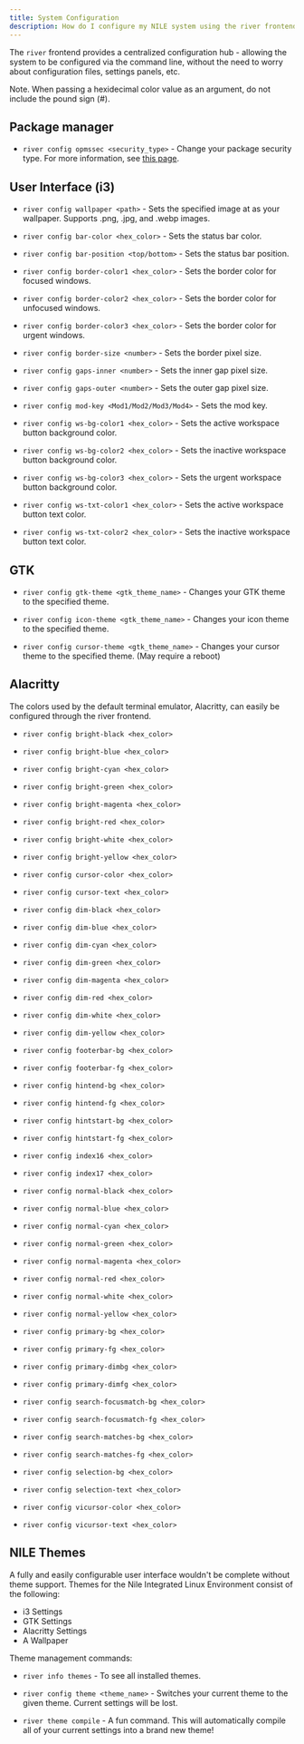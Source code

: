 ```yaml
---
title: System Configuration
description: How do I configure my NILE system using the river frontend?
---
```


The `river` frontend provides a centralized configuration hub - allowing the system to be configured via the command line, without the need to worry about configuration files, settings panels, etc.

Note. When passing a hexidecimal color value as an argument, do not include the pound sign (#).


## Package manager

- `river config opmssec <security_type>` - Change your package security type. For more information, see [this page](https://the-duat.github.io/overview/package-manager/).


## User Interface (i3)

- `river config wallpaper <path>` - Sets the specified image at <path> as your wallpaper. Supports .png, .jpg, and .webp images.


- `river config bar-color <hex_color>` - Sets the status bar color.

- `river config bar-position <top/bottom>` - Sets the status bar position.


- `river config border-color1 <hex_color>` - Sets the border color for focused windows.

- `river config border-color2 <hex_color>` - Sets the border color for unfocused windows.

- `river config border-color3 <hex_color>` - Sets the border color for urgent windows.

- `river config border-size <number>` - Sets the border pixel size.


- `river config gaps-inner <number>` - Sets the inner gap pixel size.

- `river config gaps-outer <number>` - Sets the outer gap pixel size.


- `river config mod-key <Mod1/Mod2/Mod3/Mod4>` - Sets the mod key.


- `river config ws-bg-color1 <hex_color>` - Sets the active workspace button background color.

- `river config ws-bg-color2 <hex_color>` - Sets the inactive workspace button background color.

- `river config ws-bg-color3 <hex_color>` - Sets the urgent workspace button background color.

- `river config ws-txt-color1 <hex_color>` - Sets the active workspace button text color.

- `river config ws-txt-color2 <hex_color>` - Sets the inactive workspace button text color.


## GTK

- `river config gtk-theme <gtk_theme_name>` - Changes your GTK theme to the specified theme.

- `river config icon-theme <gtk_theme_name>` - Changes your icon theme to the specified theme.

- `river config cursor-theme <gtk_theme_name>` - Changes your cursor theme to the specified theme. (May require a reboot)


## Alacritty

The colors used by the default terminal emulator, Alacritty, can easily be configured through the river frontend.

- `river config bright-black <hex_color>`
- `river config bright-blue <hex_color>`
- `river config bright-cyan <hex_color>`
- `river config bright-green <hex_color>`
- `river config bright-magenta <hex_color>`
- `river config bright-red <hex_color>`
- `river config bright-white <hex_color>`
- `river config bright-yellow <hex_color>`

- `river config cursor-color <hex_color>`
- `river config cursor-text <hex_color>`

- `river config dim-black <hex_color>`
- `river config dim-blue <hex_color>`
- `river config dim-cyan <hex_color>`
- `river config dim-green <hex_color>`
- `river config dim-magenta <hex_color>`
- `river config dim-red <hex_color>`
- `river config dim-white <hex_color>`
- `river config dim-yellow <hex_color>`

- `river config footerbar-bg <hex_color>`
- `river config footerbar-fg <hex_color>`

- `river config hintend-bg <hex_color>`
- `river config hintend-fg <hex_color>`
- `river config hintstart-bg <hex_color>`
- `river config hintstart-fg <hex_color>`

- `river config index16 <hex_color>`
- `river config index17 <hex_color>`

- `river config normal-black <hex_color>`
- `river config normal-blue <hex_color>`
- `river config normal-cyan <hex_color>`
- `river config normal-green <hex_color>`
- `river config normal-magenta <hex_color>`
- `river config normal-red <hex_color>`
- `river config normal-white <hex_color>`
- `river config normal-yellow <hex_color>`

- `river config primary-bg <hex_color>`
- `river config primary-fg <hex_color>`
- `river config primary-dimbg <hex_color>`
- `river config primary-dimfg <hex_color>`

- `river config search-focusmatch-bg <hex_color>`
- `river config search-focusmatch-fg <hex_color>`
- `river config search-matches-bg <hex_color>`
- `river config search-matches-fg <hex_color>`

- `river config selection-bg <hex_color>`
- `river config selection-text <hex_color>`

- `river config vicursor-color <hex_color>`
- `river config vicursor-text <hex_color>`


## NILE Themes

A fully and easily configurable user interface wouldn't be complete without theme support. Themes for the Nile Integrated Linux Environment consist of the following:

- i3 Settings
- GTK Settings
- Alacritty Settings
- A Wallpaper

Theme management commands:

- `river info themes` - To see all installed themes.

- `river config theme <theme_name>` - Switches your current theme to the given theme. Current settings will be lost.

- `river theme compile` - A fun command. This will automatically compile all of your current settings into a brand new theme!